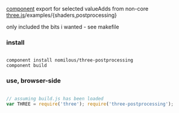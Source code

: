 
[component](https://github.com/component/component) export for selected valueAdds from non-core [three.js](https://github.com/mrdoob/three.js)/examples/{shaders,postprocessing}

only included the bits i wanted - see makefile

### install 

```

component install nomilous/three-postprocessing
component build

```

### use, browser-side

```js

// assuming build.js has been loaded
var THREE = require('three'); require('three-postprocessing');


```
